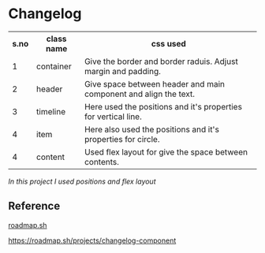# Changelog

<div align='center'>
  <table>
    <tr>
      <th>s.no</th>
      <th>class name</th>
      <th>css used</th>
    </tr>
    <tr>
      <td>1</td>
      <td>container</td>
      <td>Give the border and border raduis. Adjust margin and padding.</td>
    </tr>
    <tr>
       <td>2</td>
      <td>header</td>
      <td>Give space between header and main component and align the text.</td>
    </tr>
    <tr>
        <td>3</td>
      <td>timeline</td>
      <td>Here used the positions and it's properties for vertical line.</td>
    </tr>
    <tr>
        <td>4</td>
      <td>item</td>
      <td>Here also used the positions and it's properties for circle.</td>
    </tr>
    <tr>
        <td>4</td>
      <td>content</td>
      <td>Used flex layout for give the space between contents.</td>
    </tr>
  </table>
</div>

_In this project I used positions and flex layout_

## Reference

[roadmap.sh](https://roadmap.sh/projects/changelog-component)

https://roadmap.sh/projects/changelog-component
